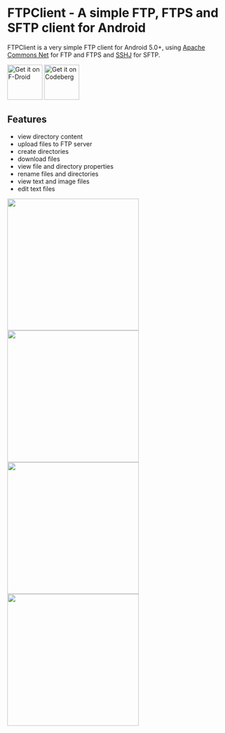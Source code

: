 # FTPClient - A simple FTP, FTPS and SFTP client for Android

FTPClient is a very simple FTP client for Android 5.0+,
using [Apache Commons Net](https://commons.apache.org/proper/commons-net/) for FTP and FTPS
and [SSHJ](https://github.com/hierynomus/sshj/) for SFTP.

[<img src="https://codeberg.org/qwerty287/ftpclient/raw/branch/main/assets/f-droid.png"
alt="Get it on F-Droid"
height="80">](https://f-droid.org/packages/de.qwerty287.ftpclient/)
[<img src="https://codeberg.org/qwerty287/ftpclient/raw/branch/main/assets/codeberg.png"
alt="Get it on Codeberg"
height="80">](https://codeberg.org/qwerty287/ftpclient/releases/latest)

## Features

* view directory content
* upload files to FTP server
* create directories
* download files
* view file and directory properties
* rename files and directories
* view text and image files
* edit text files

<img src="https://codeberg.org/qwerty287/ftpclient/raw/branch/main/fastlane/metadata/android/en-US/images/phoneScreenshots/001.png" width="300"> <img src="https://codeberg.org/qwerty287/ftpclient/raw/branch/main/fastlane/metadata/android/en-US/images/phoneScreenshots/002.png" width="300"> <img src="https://codeberg.org/qwerty287/ftpclient/raw/branch/main/fastlane/metadata/android/en-US/images/phoneScreenshots/003.png" width="300"> <img src="https://codeberg.org/qwerty287/ftpclient/raw/branch/main/fastlane/metadata/android/en-US/images/phoneScreenshots/004.png" width="300">
